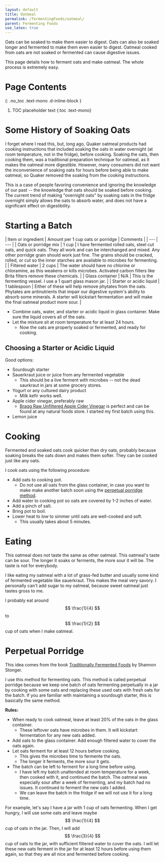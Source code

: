 ```yaml
---
layout: default
title: Oatmeal
permalink: /fermentingFoods/oatmeal/
parent: Fermenting Foods
use_latex: true
---
```


Oats can be soaked to make them easier to digest. Oats can also be soaked longer and fermented to make them even easier to digest. Oatmeal cooked from oats are not soaked or fermented can cause digestive issues.

This page details how to ferment oats and make oatmeal. The whole process is extremely easy.

# Page Contents
{: .no_toc .text-mono .d-inline-block }

1. TOC placeholder text
{:toc .text-mono}

# Some History of Soaking Oats

I forget where I read this, but, long ago, Quaker oatmeal products had cooking instructions that included soaking the oats in water overnight (at room temperature, not in the fridge), before cooking. Soaking the oats, then cooking them, was a traditional preparation technique for oatmeal, as it makes the oatmeal more digestible. However, many consumers did not want the inconvenience of soaking oats for hours before being able to make oatmeal, so Quaker removed the soaking from the cooking instructions.

This is a case of people favoring convenience and ignoring the knowledge of our past -- the knowledge that oats should be soaked before cooking. The current trend of making "overnight oats" by soaking oats in the fridge overnight simply allows the oats to absorb water, and does not have a significant effect on digestibility.

# Starting a Batch

| Item or ingredient | Amount per 1 cup oats or porridge | Comments |
| --- | --- |
| Oats or porridge mix | 1 cup | I have fermented rolled oats, steel cut oats, and quick oats. They all work and can be interchanged and mixed. Any other porridge grain should work just fine. The grains should be cracked, rolled, or cut so the inner starches are available to microbes for fermenting. |
| Filtered water | 2 cups | The water should have no chlorine or chloramine, as this weakens or kills microbes. Activated carbon filters like Brita filters remove these chemicals. |
| Glass container | N/A | This is the fermenting vessel. I use a 1 quart glass mason jar. |
| Starter or acidic liquid | 1 tablespoon | Either of these will help remove phytates from the oats. Phytates are antinutrients that impair our digestive system's ability to absorb some minerals. A starter will kickstart fermentation and will make the final oatmeal product more sour. |

* Combine oats, water, and starter or acidic liquid in glass container. Make sure the liquid covers all of the oats.
* Let the mixture sit at room temperature for at least 24 hours.
	* Now the oats are properly soaked or fermented, and ready for cooking.

## Choosing a Starter or Acidic Liquid

Good options:
* Sourdough starter
* Sauerkraut juice or juice from any fermented vegetable
	* This should be a live ferment with microbes -- not the dead saurkraut in jars at some grocery stores.
* Yogurt or any cultured dairy product
	* Milk kefir works well.
* Apple cider vinegar, preferably raw
	* [Bragg Raw Unfiltered Apple Cider Vinegar](https://www.amazon.com/Bragg-Organic-Apple-Cider-Vinegar/dp/B001I7MVG0) is perfect and can be found at any natural foods store. I started my first batch using this.
* Lemon juice

# Cooking

Fermented and soaked oats cook quicker than dry oats, probably because soaking breaks the oats down and makes them softer. They can be cooked just like any oats.

I cook oats using the following procedure:
* Add oats to cooking pot.
	* Do not use all oats from the glass container, in case you want to make make another batch soon using the [perpetual porridge method](#perpetual-porridge).
* Add water to cooking pot so oats are covered by 1-2 inches of water.
* Add a pinch of salt.
* Bring pot to boil.
* Lower heat to *low* to simmer until oats are well-cooked and soft.
	* This usually takes about 5 minutes.

# Eating

This oatmeal does not taste the same as other oatmeal. This oatmeal's taste can be sour. The longer it soaks or ferments, the more sour it will be. The taste is not for everybody.

I like eating my oatmeal with a lot of grass-fed butter and usually some kind of fermented vegetable like sauerkraut. This makes the meal very savory. I personally can't add sugar to my oatmeal, because sweet oatmeal just tastes gross to me.

I probably eat around $$ \frac{1}{4} $$ to $$ \frac{1}{2} $$ cup of oats when I make oatmeal.

# Perpetual Porridge

This idea comes from the book [Traditionally Fermented Foods](https://www.amazon.com/Traditionally-Fermented-Foods-Old-Fashioned-Sustainable/dp/162414330X/ref=as_li_ss_tl?ie=UTF8&qid=1477407632&sr=8-1&keywords=traditionally+fermented+foods&linkCode=sl1&tag=nouridays-20&linkId=4af8e1d6e130a20830f3ed17b5587542) by Shannon Stonger.

I use this method for fermenting oats. This method is called perpetual porridge because we keep one batch of oats fermenting perpetually in a jar by cooking with some oats and replacing these used oats with fresh oats for the batch. If you are familiar with maintaining a sourdough starter, this is basically the same method.

**Rules:**
* When ready to cook oatmeal, leave at least 20% of the oats in the glass container.
	* These leftover oats have microbes in them. It will kickstart fermentation for any new oats added.
* Add oats to the glass container. Add enough filtered water to cover the oats again.
* Let oats ferment for at least 12 hours before cooking.
	* This gives the microbes time to fermente the oats.
	* The longer it ferments, the more sour it gets.
* The batch can be left to ferment for a long time before using.
	* I have left my batch unattended at room temperature for a week, then cooked with it, and continued the batch. The oatmeal was especially sour after a week of fermenting, and my batch had no issues. It continued to ferment the new oats I added.
	* We can leave the batch in the fridge if we will not use it for a long time.

For example, let's say I have a jar with 1 cup of oats fermenting. When I get hungry, I will use some oats and leave maybe $$ \frac{1}{4} $$ cup of oats in the jar. Then, I will add $$ \frac{3}{4} $$ cup of oats to the jar, with sufficient filtered water to cover the oats. I will let these new oats ferment in the jar for at least 12 hours before using them again, so that they are all nice and fermented before cooking.
